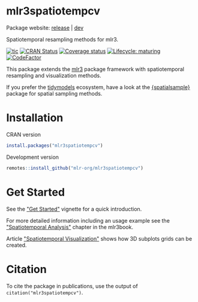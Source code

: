 # mlr3spatiotempcv

Package website: [release](https://mlr3spatiotempcv.mlr-org.com/) \|
[dev](https://mlr3spatiotempcv.mlr-org.com/dev/)

Spatiotemporal resampling methods for mlr3.

<!-- badges: start -->

[![tic](https://github.com/mlr-org/mlr3spatiotempcv/workflows/tic/badge.svg?branch=main)](https://github.com/mlr-org/mlr3spatiotempcv/actions)
[![CRAN Status](https://www.r-pkg.org/badges/version-ago/mlr3spatiotempcv)](https://cran.r-project.org/package=mlr3spatiotempcv)
[![Coverage status](https://codecov.io/gh/mlr-org/mlr3spatiotempcv/branch/main/graph/badge.svg)](https://codecov.io/github/mlr-org/mlr3spatiotempcv?branch=main)
[![Lifecycle: maturing](https://img.shields.io/badge/lifecycle-maturing-blue.svg)](https://lifecycle.r-lib.org/articles/stages.html)
[![CodeFactor](https://www.codefactor.io/repository/github/mlr-org/mlr3spatiotempcv/badge)](https://www.codefactor.io/repository/github/mlr-org/mlr3spatiotempcv)

<!-- badges: end -->

This package extends the [mlr3](https://github.com/mlr-org/mlr3) package framework with spatiotemporal resampling and visualization methods.

If you prefer the [tidymodels](https://www.tidymodels.org/) ecosystem, have a look at the [{spatialsample}](https://spatialsample.tidymodels.org/index.html) package for spatial sampling methods.

# Installation

CRAN version

```r
install.packages("mlr3spatiotempcv")
```

Development version

```r
remotes::install_github("mlr-org/mlr3spatiotempcv")
```

# Get Started

See the ["Get Started"](https://mlr3spatiotempcv.mlr-org.com/articles/mlr3spatiotempcv.html) vignette for a quick introduction.

For more detailed information including an usage example see the ["Spatiotemporal Analysis"](https://mlr3book.mlr-org.com/spatiotemporal.html) chapter in the mlr3book.

Article ["Spatiotemporal Visualization"](https://mlr3spatiotempcv.mlr-org.com/articles/spatiotemp-viz.html) shows how 3D subplots grids can be created.

# Citation

To cite the package in publications, use the output of `citation("mlr3spatiotempcv")`.
